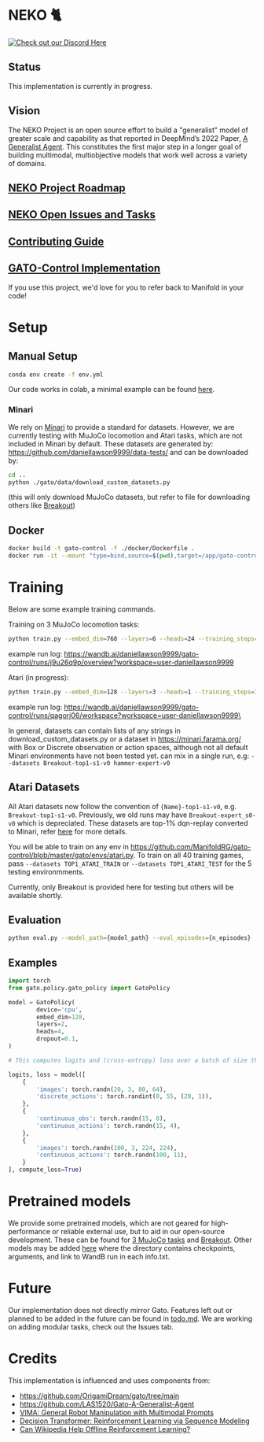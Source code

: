 # NEKO 🐈
[![Check out our Discord Here](https://dcbadge.vercel.app/api/server/a8uDbxzEbM)](https://discord.gg/a8uDbxzEbM)

## Status
This implementation is currently in progress.

## Vision

The NEKO Project is an open source effort to build a "generalist" model of greater scale and capability as that reported in DeepMind’s 2022 Paper, [A Generalist Agent](https://www.deepmind.com/publications/a-generalist-agent). This constitutes the first major step in a longer goal of building multimodal, multiobjective models that work well across a variety of domains.

## [NEKO Project Roadmap](https://docs.google.com/document/d/e/2PACX-1vQELDXCIT9tn7Uq5vxQG4_3HsrkQcuBRqvXm-MkxW06Zkh-LP3G9z7TP7a-2MNWyA/pub)

## [NEKO Open Issues and Tasks](https://github.com/orgs/ManifoldRG/projects/12)

## [Contributing Guide](https://github.com/ManifoldRG/NEKO/blob/master/CONTRIBUTING.md)

## [GATO-Control Implementation](https://github.com/ManifoldRG/gato-control/tree/master/gato)

If you use this project, we'd love for you to refer back to Manifold in your code!

# Setup

## Manual Setup
```bash
conda env create -f env.yml 
```
Our code works in colab, a minimal example can be found [here](https://colab.research.google.com/drive/1MEusPZYV4eFsljb88JEyivqP-ogNi0Ni?usp=sharing).

### Minari
We rely on [Minari](https://minari.farama.org/) to provide a standard for datasets. However, we are currently testing with MuJoCo locomotion and Atari tasks, which are not included in Minari by default. These datasets are generated by: https://github.com/daniellawson9999/data-tests/
and can be downloaded by: 

```bash
cd ..
python ./gato/data/download_custom_datasets.py
```

(this will only download MuJoCo datasets, but refer to file for downloading others like [Breakout](https://drive.google.com/drive/folders/1cFGsa1uLr6VrbpkHuL9NiEohgcch7r0k?usp=sharing))

## Docker

```bash
docker build -t gato-control -f ./docker/Dockerfile .
docker run -it --mount "type=bind,source=$(pwd),target=/app/gato-control" --entrypoint /bin/bash --gpus=all gato-control

```




# Training
Below are some example training commands. 

Training on 3 MuJoCo locomotion tasks:
```bash
python train.py --embed_dim=768 --layers=6 --heads=24 --training_steps=100000 --log_eval_freq=10000 --warmup_steps=10000 --batch_size=32 -k=240 --eval_episodes=10 --activation_fn=gelu --save_model --save_mode=checkpoint --datasets d4rl_halfcheetah-expert-v2 d4rl_hopper-expert-v2 d4rl_walker2d-expert-v2 -w
```
example run log: https://wandb.ai/daniellawson9999/gato-control/runs/j9u26q9p/overview?workspace=user-daniellawson9999


Atari (in progress):
```bash
python train.py --embed_dim=128 --layers=3 --heads=1 --training_steps=10000 --log_eval_freq=1 --warmup_steps=100 --batch_size=4 -k=512 --eval_episodes=1 --device=cuda --datasets Breakout-top1-s1-v0
```
example run log: https://wandb.ai/daniellawson9999/gato-control/runs/qagorj06/workspace?workspace=user-daniellawson9999\

In general, datasets can contain lists of any strings in download_custom_datasets.py or a dataset in https://minari.farama.org/ with Box or Discrete observation or action spaces, although not all default Minari environments have not been tested yet. 
can mix in a single run, e.g:
`--datasets Breakout-top1-s1-v0 hammer-expert-v0`

## Atari Datasets
All Atari datasets now follow the convention of `{Name}-top1-s1-v0`, e.g. `Breakout-top1-s1-v0`. Previously, we old runs may have `Breakout-expert_s0-v0` which is depreciated. These datasets are top-1% dqn-replay converted to Minari, refer [here](https://github.com/daniellawson9999/data-tests#port) for more details.

You will be able to train on any env in https://github.com/ManifoldRG/gato-control/blob/master/gato/envs/atari.py. To train on all 40 training games, pass `--datasets TOP1_ATARI_TRAIN` or `--datasets TOP1_ATARI_TEST` for the 5 testing environmments.

Currently, only Breakout is provided here for testing but others will be available shortly. 


## Evaluation
```bash
python eval.py --model_path={model_path} --eval_episodes={n_episodes}
```

## Examples

```python
import torch
from gato.policy.gato_policy import GatoPolicy

model = GatoPolicy(
        device='cpu',
        embed_dim=128,
        layers=2,
        heads=4,
        dropout=0.1,
)

# This computes logits and (cross-entropy) loss over a batch of size three, where each diciontary is an episode in the batch

logits, loss = model([
    {
        'images': torch.randn(20, 3, 80, 64),
        'discrete_actions': torch.randint(0, 55, (20, 1)),
    },
    {
        'continuous_obs': torch.randn(15, 8),
        'continuous_actions': torch.randn(15, 4),
    },
    {
        'images': torch.randn(100, 3, 224, 224),
        'continuous_actions': torch.randn(100, 11),
    }
], compute_loss=True)

```

# Pretrained models

We provide some pretrained models, which are not geared for high-performance or reliable external use, but to aid in our open-source development. These can be found for [3 MuJoCo tasks](https://drive.google.com/drive/folders/1DTGskCFq36nnTvjIs6vsoHw-E8wEiZ8Y?usp=sharing) and [Breakout](https://drive.google.com/drive/folders/1cFGsa1uLr6VrbpkHuL9NiEohgcch7r0k?usp=sharing). Other models may be added [here](https://drive.google.com/drive/folders/1eJWk4hYRlWlwqq-IsBXZ90DvZvirzH0F?usp=sharing) where the directory contains checkpoints, arguments, and link to WandB run in each info.txt.

# Future
Our implementation does not directly mirror Gato. Features left out or planned to be added in the future can be found in [todo.md](https://github.com/ManifoldRG/gato-control/blob/master/misc/todo.md). We are working on adding modular tasks, check out the Issues tab.

# Credits

This implementation is influenced and uses components from:
- https://github.com/OrigamiDream/gato/tree/main
- https://github.com/LAS1520/Gato-A-Generalist-Agent
- [VIMA: General Robot Manipulation with Multimodal Prompts](https://github.com/vimalabs/VIMA)
- [Decision Transformer: Reinforcement Learning via Sequence Modeling](https://github.com/kzl/decision-transformer) 
- [Can Wikipedia Help Offline Reinforcement Learning?](https://github.com/machelreid/can-wikipedia-help-offline-rl)  
